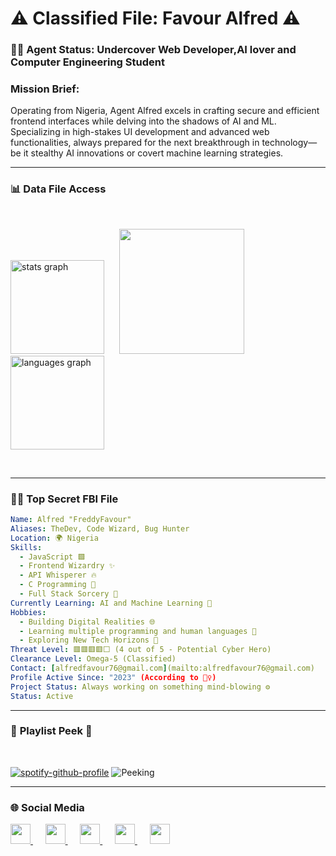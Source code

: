 # ⚠️ Classified File: Favour Alfred ⚠️

### 🕵️‍♂️ Agent Status: Undercover Web Developer,AI lover and Computer Engineering Student
### Mission Brief:
Operating from Nigeria, Agent Alfred excels in crafting secure and efficient frontend interfaces while delving into the shadows of AI and ML. Specializing in high-stakes UI development and advanced web functionalities, always prepared for the next breakthrough in technology—be it stealthy AI innovations or covert machine learning strategies.

---

### 📊 **Data File Access**
</br>
<p align="left">
  <img src="https://github-readme-stats.vercel.app/api?username=freddyfavour&hide_title=false&hide_rank=false&show_icons=true&include_all_commits=true&count_private=true&disable_animations=false&theme=dracula&locale=en&hide_border=false" height="150" alt="stats graph" style="margin-right: 20px;" />
  <img height="200" src="https://media1.giphy.com/media/v1.Y2lkPTc5MGI3NjExNjIyenA1eXdzMnNpcjB5NGxpZG54MXcxaGEyMHBvMm1sbmJpMmwwNSZlcD12MV9pbnRlcm5hbF9naWZfYnlfaWQmY3Q9cw/KJWgJrUbqPsB2gvSIt/giphy.webp" />
  <img src="https://github-readme-stats.vercel.app/api/top-langs?username=freddyfavour&locale=en&hide_title=false&layout=compact&card_width=320&langs_count=10&theme=dracula&hide_border=false" height="150" alt="languages graph" style="margin-right: 20px;" />

</p>
</br>

---

### 🕵️‍♂️ **Top Secret FBI File**
```yaml
Name: Alfred "FreddyFavour"
Aliases: TheDev, Code Wizard, Bug Hunter
Location: 🌍 Nigeria
Skills:
  - JavaScript 🟩
  - Frontend Wizardry ✨
  - API Whisperer 🔥
  - C Programming 🧠
  - Full Stack Sorcery 🔮
Currently Learning: AI and Machine Learning 🤖
Hobbies:
  - Building Digital Realities 🌐
  - Learning multiple programming and human languages 🧩
  - Exploring New Tech Horizons 🚀
Threat Level: 🟥🟥🟥🟥⬜ (4 out of 5 - Potential Cyber Hero)
Clearance Level: Omega-5 (Classified)
Contact: [alfredfavour76@gmail.com](mailto:alfredfavour76@gmail.com)
Profile Active Since: "2023" (According to 🕵️‍♀️)
Project Status: Always working on something mind-blowing ⚙️
Status: Active
```

---

### 🎵 **Playlist Peek 🫣**
</br>

[![spotify-github-profile](https://spotify-github-profile.kittinanx.com/api/view?uid=31jtim6pthv2xquertnnvs3sctue&cover_image=true&theme=default&show_offline=false&background_color=121212&interchange=true)](https://spotify-github-profile.kittinanx.com/api/view?uid=31jtim6pthv2xquertnnvs3sctue&redirect=true) ![Peeking](https://media.tenor.com/C0445FaLU68AAAAi/hi-couple.gif)

---

### 🌐 **Social Media**
<p align="left">
  <a href="https://www.facebook.com/fred_thedev" target="_blank" rel="noreferrer">
    <img src="https://raw.githubusercontent.com/danielcranney/readme-generator/main/public/icons/socials/facebook.svg" width="32" height="32" />
  </a>
  &nbsp;&nbsp;&nbsp;&nbsp;
  <a href="https://github.com/freddyfavour" target="_blank" rel="noreferrer">
    <img src="https://raw.githubusercontent.com/danielcranney/readme-generator/main/public/icons/socials/github.svg" width="32" height="32" />
  </a>
  &nbsp;&nbsp;&nbsp;&nbsp;
  <a href="http://www.instagram.com/fred_thedev" target="_blank" rel="noreferrer">
    <img src="https://raw.githubusercontent.com/danielcranney/readme-generator/main/public/icons/socials/instagram.svg" width="32" height="32" />
  </a>
  &nbsp;&nbsp;&nbsp;&nbsp;
  <a href="https://www.linkedin.com/in/alfredthedev" target="_blank" rel="noreferrer">
    <img src="https://raw.githubusercontent.com/danielcranney/readme-generator/main/public/icons/socials/linkedin.svg" width="32" height="32" />
  </a>
  &nbsp;&nbsp;&nbsp;&nbsp;
  <a href="https://www.x.com/AlfredThedev" target="_blank" rel="noreferrer">
    <img src="https://raw.githubusercontent.com/danielcranney/readme-generator/main/public/icons/socials/twitter.svg" width="32" height="32" />
  </a>
</p>

